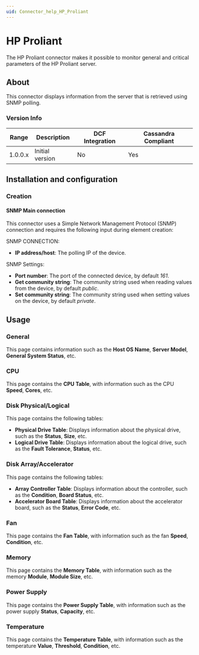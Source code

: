 ```yaml
---
uid: Connector_help_HP_Proliant
---
```


# HP Proliant

The HP Proliant connector makes it possible to monitor general and critical parameters of the HP Proliant server.

## About

This connector displays information from the server that is retrieved using SNMP polling.

### Version Info

| Range | Description | DCF Integration | Cassandra Compliant |
|------------------|-----------------|---------------------|-------------------------|
| 1.0.0.x          | Initial version | No                  | Yes                     |

## Installation and configuration

### Creation

#### SNMP Main connection

This connector uses a Simple Network Management Protocol (SNMP) connection and requires the following input during element creation:

SNMP CONNECTION:

- **IP address/host**: The polling IP of the device.

SNMP Settings:

- **Port number**: The port of the connected device, by default *161*.
- **Get community string**: The community string used when reading values from the device, by default *public*.
- **Set community string**: The community string used when setting values on the device, by default *private*.

## Usage

### General

This page contains information such as the **Host OS Name**, **Server Model**, **General System Status**, etc.

### CPU

This page contains the **CPU Table**, with information such as the CPU **Speed**, **Cores**, etc.

### Disk Physical/Logical

This page contains the following tables:

- **Physical Drive Table**: Displays information about the physical drive, such as the **Status**, **Size**, etc.
- **Logical Drive Table**: Displays information about the logical drive, such as the **Fault Tolerance**, **Status**, etc.

### Disk Array/Accelerator

This page contains the following tables:

- **Array Controller Table**: Displays information about the controller, such as the **Condition**, **Board Status**, etc.
- **Accelerator Board Table**: Displays information about the accelerator board, such as the **Status**, **Error Code**, etc.

### Fan

This page contains the **Fan Table**, with information such as the fan **Speed**, **Condition**, etc.

### Memory

This page contains the **Memory Table**, with information such as the memory **Module**, **Module Size**, etc.

### Power Supply

This page contains the **Power Supply Table**, with information such as the power supply **Status**, **Capacity**, etc.

### Temperature

This page contains the **Temperature Table**, with information such as the temperature **Value**, **Threshold**, **Condition**, etc.

